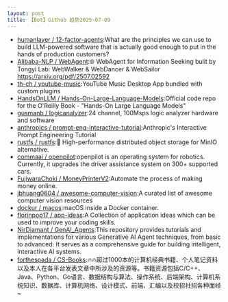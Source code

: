 ```yaml
---
layout: post
title: 【Bot】Github 趋势2025-07-09
---
```


* [humanlayer / 12-factor-agents](https://github.com/humanlayer/12-factor-agents):What are the principles we can use to build LLM-powered software that is actually good enough to put in the hands of production customers?
* [Alibaba-NLP / WebAgent](https://github.com/Alibaba-NLP/WebAgent):🌐 WebAgent for Information Seeking bulit by Tongyi Lab: WebWalker & WebDancer & WebSailor https://arxiv.org/pdf/2507.02592
* [th-ch / youtube-music](https://github.com/th-ch/youtube-music):YouTube Music Desktop App bundled with custom plugins
* [HandsOnLLM / Hands-On-Large-Language-Models](https://github.com/HandsOnLLM/Hands-On-Large-Language-Models):Official code repo for the O'Reilly Book - "Hands-On Large Language Models"
* [gusmanb / logicanalyzer](https://github.com/gusmanb/logicanalyzer):24 channel, 100Msps logic analyzer hardware and software
* [anthropics / prompt-eng-interactive-tutorial](https://github.com/anthropics/prompt-eng-interactive-tutorial):Anthropic's Interactive Prompt Engineering Tutorial
* [rustfs / rustfs](https://github.com/rustfs/rustfs):🚀 High-performance distributed object storage for MinIO alternative.
* [commaai / openpilot](https://github.com/commaai/openpilot):openpilot is an operating system for robotics. Currently, it upgrades the driver assistance system on 300+ supported cars.
* [FujiwaraChoki / MoneyPrinterV2](https://github.com/FujiwaraChoki/MoneyPrinterV2):Automate the process of making money online.
* [jbhuang0604 / awesome-computer-vision](https://github.com/jbhuang0604/awesome-computer-vision):A curated list of awesome computer vision resources
* [dockur / macos](https://github.com/dockur/macos):macOS inside a Docker container.
* [florinpop17 / app-ideas](https://github.com/florinpop17/app-ideas):A Collection of application ideas which can be used to improve your coding skills.
* [NirDiamant / GenAI_Agents](https://github.com/NirDiamant/GenAI_Agents):This repository provides tutorials and implementations for various Generative AI Agent techniques, from basic to advanced. It serves as a comprehensive guide for building intelligent, interactive AI systems.
* [forthespada / CS-Books](https://github.com/forthespada/CS-Books):🔥🔥超过1000本的计算机经典书籍、个人笔记资料以及本人在各平台发表文章中所涉及的资源等。书籍资源包括C/C++、Java、Python、Go语言、数据结构与算法、操作系统、后端架构、计算机系统知识、数据库、计算机网络、设计模式、前端、汇编以及校招社招各种面经~
